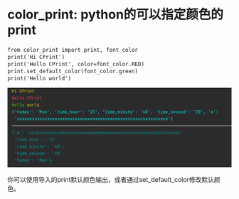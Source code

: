 # color_print: python的可以指定颜色的print

```
from color_print import print, font_color
print('Hi CPrint')
print('Hello CPrint', color=font_color.RED)
print.set_default_color(font_color.green)
print('Hello world')
```

![](./img/img.png)

你可以使用导入的print默认颜色输出，或者通过set_default_color修改默认颜色。